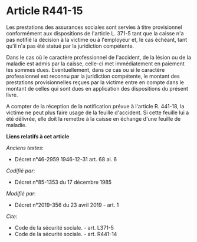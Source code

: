 # Article R441-15

Les prestations des assurances sociales sont servies à titre provisionnel conformément aux dispositions de l'article L. 371-5
tant que la caisse n'a pas notifié la décision à la victime ou à l'employeur et, le cas échéant, tant qu'il n'a pas été
statué par la juridiction compétente.

Dans le cas où le caractère professionnel de l'accident, de la lésion ou de la maladie est admis par la caisse, celle-ci met
immédiatement en paiement les sommes dues. Eventuellement, dans ce cas ou si le caractère professionnel est reconnu par la
juridiction compétente, le montant des prestations provisionnelles reçues par la victime entre en compte dans le montant de
celles qui sont dues en application des dispositions du présent livre.

A compter de la réception de la notification prévue à l'article R. 441-18, la victime ne peut plus faire usage de la feuille
d'accident. Si cette feuille lui a été délivrée, elle doit la remettre à la caisse en échange d'une feuille de maladie.

**Liens relatifs à cet article**

_Anciens textes_:

  - Décret n°46-2959 1946-12-31 art. 68 al. 6

_Codifié par_:

  - Décret n°85-1353 du 17 décembre 1985

_Modifié par_:

  - Décret n°2019-356 du 23 avril 2019 - art. 1

_Cite_:

  - Code de la sécurité sociale. - art. L371-5
  - Code de la sécurité sociale. - art. R441-14
